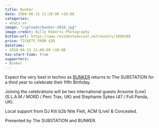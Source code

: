 ```yaml
---
title: Bunker
date: 2008-06-15 11:20:00 +10:00
categories:
- whats-on
image: "/uploads/bunker-2018.jpg"
image-credit: Billy Roberts Photography
button-url: https://www.residentadvisor.net/events/1094209
price: TICKETS FROM $30
datetime:
- 2018-06-15 21:00:00 +10:00
has-start-time: true
supporters:
- Bunker
---
```


Expect the very best in techno as [BUNKER](http://bunker-music.com/) returns to The SUBSTATION for a third year to celebrate their fifth Birthday. 

Joining the celebrations will be two international guests Ansome (Live) (S.L.A.M / MORD / Perc Trax, UK) and Stephanie Sykes (47 / Full Panda, UK).

Local support from DJ Kiti b2b Nite Fleit, ACM (Live) & Concealed.


Presented by The SUBSTATION and BUNKER.

